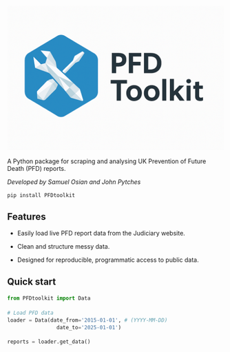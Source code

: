 ![PFD Toolkit](assets/header.png)

A Python package for scraping and analysing UK Prevention of Future Death (PFD) reports.

*Developed by Samuel Osian and John Pytches*

```bash
pip install PFDtoolkit
```

## Features
- Easily load live PFD report data from the Judiciary website.

- Clean and structure messy data.

- Designed for reproducible, programmatic access to public data.


## Quick start

```py
from PFDtoolkit import Data

# Load PFD data
loader = Data(date_from='2015-01-01', # (YYYY-MM-DD)
                date_to='2025-01-01')

reports = loader.get_data()
```